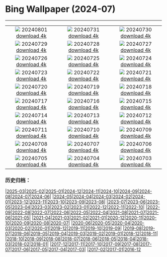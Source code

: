 # Bing Wallpaper (2024-07)
**************
| | | |
|:-:|:-:|:-:|
| ![](https://www.bing.com/th?id=OHR.HoodoosBryce_EN-CA5127000421_1920x1080.jpg) 20240801 [download 4k](https://www.bing.com/th?id=OHR.HoodoosBryce_EN-CA5127000421_UHD.jpg) | ![](https://www.bing.com/th?id=OHR.GimignanoTuscany_EN-CA4771125077_1920x1080.jpg) 20240731 [download 4k](https://www.bing.com/th?id=OHR.GimignanoTuscany_EN-CA4771125077_UHD.jpg) | ![](https://www.bing.com/th?id=OHR.CorbettTigers_EN-CA4355248170_1920x1080.jpg) 20240730 [download 4k](https://www.bing.com/th?id=OHR.CorbettTigers_EN-CA4355248170_UHD.jpg) |
| ![](https://www.bing.com/th?id=OHR.BeachHutsSweden_EN-CA0435377423_1920x1080.jpg) 20240729 [download 4k](https://www.bing.com/th?id=OHR.BeachHutsSweden_EN-CA0435377423_UHD.jpg) | ![](https://www.bing.com/th?id=OHR.RhinelandVineyards_EN-CA9625336200_1920x1080.jpg) 20240728 [download 4k](https://www.bing.com/th?id=OHR.RhinelandVineyards_EN-CA9625336200_UHD.jpg) | ![](https://www.bing.com/th?id=OHR.PontNeuf_EN-CA9337401252_1920x1080.jpg) 20240727 [download 4k](https://www.bing.com/th?id=OHR.PontNeuf_EN-CA9337401252_UHD.jpg) |
| ![](https://www.bing.com/th?id=OHR.SmokyMountainTrail_EN-CA9002253362_1920x1080.jpg) 20240726 [download 4k](https://www.bing.com/th?id=OHR.SmokyMountainTrail_EN-CA9002253362_UHD.jpg) | ![](https://www.bing.com/th?id=OHR.SheepCousins_EN-CA1277302803_1920x1080.jpg) 20240725 [download 4k](https://www.bing.com/th?id=OHR.SheepCousins_EN-CA1277302803_UHD.jpg) | ![](https://www.bing.com/th?id=OHR.MethoniCastle_EN-CA0696523421_1920x1080.jpg) 20240724 [download 4k](https://www.bing.com/th?id=OHR.MethoniCastle_EN-CA0696523421_UHD.jpg) |
| ![](https://www.bing.com/th?id=OHR.HammockCamping_EN-CA7138576311_1920x1080.jpg) 20240723 [download 4k](https://www.bing.com/th?id=OHR.HammockCamping_EN-CA7138576311_UHD.jpg) | ![](https://www.bing.com/th?id=OHR.ZanzibarBoats_EN-CA8357127050_1920x1080.jpg) 20240722 [download 4k](https://www.bing.com/th?id=OHR.ZanzibarBoats_EN-CA8357127050_UHD.jpg) | ![](https://www.bing.com/th?id=OHR.MineralMoon_EN-CA8937891241_1920x1080.jpg) 20240721 [download 4k](https://www.bing.com/th?id=OHR.MineralMoon_EN-CA8937891241_UHD.jpg) |
| ![](https://www.bing.com/th?id=OHR.YoungJaguar_EN-CA9065680800_1920x1080.jpg) 20240720 [download 4k](https://www.bing.com/th?id=OHR.YoungJaguar_EN-CA9065680800_UHD.jpg) | ![](https://www.bing.com/th?id=OHR.MayotteCoral_EN-CA5144997966_1920x1080.jpg) 20240719 [download 4k](https://www.bing.com/th?id=OHR.MayotteCoral_EN-CA5144997966_UHD.jpg) | ![](https://www.bing.com/th?id=OHR.MedievalRothenburg_EN-CA4728212344_1920x1080.jpg) 20240718 [download 4k](https://www.bing.com/th?id=OHR.MedievalRothenburg_EN-CA4728212344_UHD.jpg) |
| ![](https://www.bing.com/th?id=OHR.DinosaurProvPark_EN-CA7737524155_1920x1080.jpg) 20240717 [download 4k](https://www.bing.com/th?id=OHR.DinosaurProvPark_EN-CA7737524155_UHD.jpg) | ![](https://www.bing.com/th?id=OHR.TateishiPark_EN-CA6542034123_1920x1080.jpg) 20240716 [download 4k](https://www.bing.com/th?id=OHR.TateishiPark_EN-CA6542034123_UHD.jpg) | ![](https://www.bing.com/th?id=OHR.SestriLevante_EN-CA8470730847_1920x1080.jpg) 20240715 [download 4k](https://www.bing.com/th?id=OHR.SestriLevante_EN-CA8470730847_UHD.jpg) |
| ![](https://www.bing.com/th?id=OHR.CappadociaRocks_EN-CA1807054291_1920x1080.jpg) 20240714 [download 4k](https://www.bing.com/th?id=OHR.CappadociaRocks_EN-CA1807054291_UHD.jpg) | ![](https://www.bing.com/th?id=OHR.RainierWildflowers_EN-CA0241221642_1920x1080.jpg) 20240713 [download 4k](https://www.bing.com/th?id=OHR.RainierWildflowers_EN-CA0241221642_UHD.jpg) | ![](https://www.bing.com/th?id=OHR.GangiSicily_EN-CA3763946308_1920x1080.jpg) 20240712 [download 4k](https://www.bing.com/th?id=OHR.GangiSicily_EN-CA3763946308_UHD.jpg) |
| ![](https://www.bing.com/th?id=OHR.CollaredAracari_EN-CA2465482704_1920x1080.jpg) 20240711 [download 4k](https://www.bing.com/th?id=OHR.CollaredAracari_EN-CA2465482704_UHD.jpg) | ![](https://www.bing.com/th?id=OHR.TalampayaNP_EN-CA3117263692_1920x1080.jpg) 20240710 [download 4k](https://www.bing.com/th?id=OHR.TalampayaNP_EN-CA3117263692_UHD.jpg) | ![](https://www.bing.com/th?id=OHR.NorwayBlueberries_EN-CA2657408447_1920x1080.jpg) 20240709 [download 4k](https://www.bing.com/th?id=OHR.NorwayBlueberries_EN-CA2657408447_UHD.jpg) |
| ![](https://www.bing.com/th?id=OHR.YenBaiTerraces_EN-CA2341347163_1920x1080.jpg) 20240708 [download 4k](https://www.bing.com/th?id=OHR.YenBaiTerraces_EN-CA2341347163_UHD.jpg) | ![](https://www.bing.com/th?id=OHR.ConwyRiver_EN-CA1909669827_1920x1080.jpg) 20240707 [download 4k](https://www.bing.com/th?id=OHR.ConwyRiver_EN-CA1909669827_UHD.jpg) | ![](https://www.bing.com/th?id=OHR.NoahBeach_EN-CA1574566780_1920x1080.jpg) 20240706 [download 4k](https://www.bing.com/th?id=OHR.NoahBeach_EN-CA1574566780_UHD.jpg) |
| ![](https://www.bing.com/th?id=OHR.FisgardLighthouse_EN-CA1018639901_1920x1080.jpg) 20240705 [download 4k](https://www.bing.com/th?id=OHR.FisgardLighthouse_EN-CA1018639901_UHD.jpg) | ![](https://www.bing.com/th?id=OHR.MeerkatManor_EN-CA9684864184_1920x1080.jpg) 20240704 [download 4k](https://www.bing.com/th?id=OHR.MeerkatManor_EN-CA9684864184_UHD.jpg) | ![](https://www.bing.com/th?id=OHR.ItalicaRuins_EN-CA9389971381_1920x1080.jpg) 20240703 [download 4k](https://www.bing.com/th?id=OHR.ItalicaRuins_EN-CA9389971381_UHD.jpg) |

### 历史归档：

|[2025-03](/../2025-03/2025-03.md)|[2025-02](/../2025-02/2025-02.md)|[2025-01](/../2025-01/2025-01.md)|[2024-12](/../2024-12/2024-12.md)|[2024-11](/../2024-11/2024-11.md)|[2024-10](/../2024-10/2024-10.md)|[2024-09](/../2024-09/2024-09.md)|[2024-08](/../2024-08/2024-08.md)|[2024-07](/2024-07.md)|[2024-06](/../2024-06/2024-06.md)|
|[2024-05](/../2024-05/2024-05.md)|[2024-04](/../2024-04/2024-04.md)|[2024-03](/../2024-03/2024-03.md)|[2024-02](/../2024-02/2024-02.md)|[2024-01](/../2024-01/2024-01.md)|[2023-12](/../2023-12/2023-12.md)|[2023-11](/../2023-11/2023-11.md)|[2023-10](/../2023-10/2023-10.md)|[2023-09](/../2023-09/2023-09.md)|[2023-08](/../2023-08/2023-08.md)|
|[2023-07](/../2023-07/2023-07.md)|[2023-06](/../2023-06/2023-06.md)|[2023-05](/../2023-05/2023-05.md)|[2023-04](/../2023-04/2023-04.md)|[2023-03](/../2023-03/2023-03.md)|[2023-02](/../2023-02/2023-02.md)|[2023-01](/../2023-01/2023-01.md)|[2022-12](/../2022-12/2022-12.md)|[2022-11](/../2022-11/2022-11.md)|[2022-10](/../2022-10/2022-10.md)|
|[2022-09](/../2022-09/2022-09.md)|[2022-08](/../2022-08/2022-08.md)|[2022-07](/../2022-07/2022-07.md)|[2022-06](/../2022-06/2022-06.md)|[2022-05](/../2022-05/2022-05.md)|[2022-04](/../2022-04/2022-04.md)|[2021-08](/../2021-08/2021-08.md)|[2021-07](/../2021-07/2021-07.md)|[2021-06](/../2021-06/2021-06.md)|[2021-05](/../2021-05/2021-05.md)|
|[2021-04](/../2021-04/2021-04.md)|[2021-03](/../2021-03/2021-03.md)|[2021-02](/../2021-02/2021-02.md)|[2021-01](/../2021-01/2021-01.md)|[2020-12](/../2020-12/2020-12.md)|[2020-11](/../2020-11/2020-11.md)|[2020-10](/../2020-10/2020-10.md)|[2020-09](/../2020-09/2020-09.md)|[2020-08](/../2020-08/2020-08.md)|[2020-07](/../2020-07/2020-07.md)|
|[2020-06](/../2020-06/2020-06.md)|[2020-05](/../2020-05/2020-05.md)|[2020-04](/../2020-04/2020-04.md)|[2020-03](/../2020-03/2020-03.md)|[2020-02](/../2020-02/2020-02.md)|[2020-01](/../2020-01/2020-01.md)|[2019-12](/../2019-12/2019-12.md)|[2019-11](/../2019-11/2019-11.md)|[2019-10](/../2019-10/2019-10.md)|[2019-09](/../2019-09/2019-09.md)|
|[2019-08](/../2019-08/2019-08.md)|[2019-07](/../2019-07/2019-07.md)|[2019-06](/../2019-06/2019-06.md)|[2019-05](/../2019-05/2019-05.md)|[2019-04](/../2019-04/2019-04.md)|[2019-03](/../2019-03/2019-03.md)|[2019-02](/../2019-02/2019-02.md)|[2019-01](/../2019-01/2019-01.md)|[2018-12](/../2018-12/2018-12.md)|[2018-11](/../2018-11/2018-11.md)|
|[2018-10](/../2018-10/2018-10.md)|[2018-09](/../2018-09/2018-09.md)|[2018-08](/../2018-08/2018-08.md)|[2018-07](/../2018-07/2018-07.md)|[2018-06](/../2018-06/2018-06.md)|[2018-05](/../2018-05/2018-05.md)|[2018-04](/../2018-04/2018-04.md)|[2018-03](/../2018-03/2018-03.md)|[2018-02](/../2018-02/2018-02.md)|[2018-01](/../2018-01/2018-01.md)|
|[2017-12](/../2017-12/2017-12.md)|[2017-11](/../2017-11/2017-11.md)|[2017-10](/../2017-10/2017-10.md)|[2017-09](/../2017-09/2017-09.md)|[2017-08](/../2017-08/2017-08.md)|[2017-07](/../2017-07/2017-07.md)|[2017-06](/../2017-06/2017-06.md)|[2017-05](/../2017-05/2017-05.md)|[2017-04](/../2017-04/2017-04.md)|[2017-03](/../2017-03/2017-03.md)|
|[2017-02](/../2017-02/2017-02.md)|[2017-01](/../2017-01/2017-01.md)|[2016-12](/../2016-12/2016-12.md)